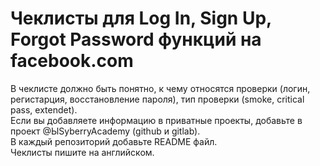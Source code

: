# Чеклисты для Log In, Sign Up, Forgot Password функций на facebook.com

В чеклисте должно быть понятно, к чему относятся проверки (логин, регистарция, восстановление пароля), тип проверки (smoke, critical pass, extendet).</br>
Если вы добавляете информацию в приватные проекты, добавьте в проект @ЫSyberryAcademy (github и gitlab).</br>
В каждый репозиторий добавьте README файл.</br>
Чеклисты пишите на английском.</br>
